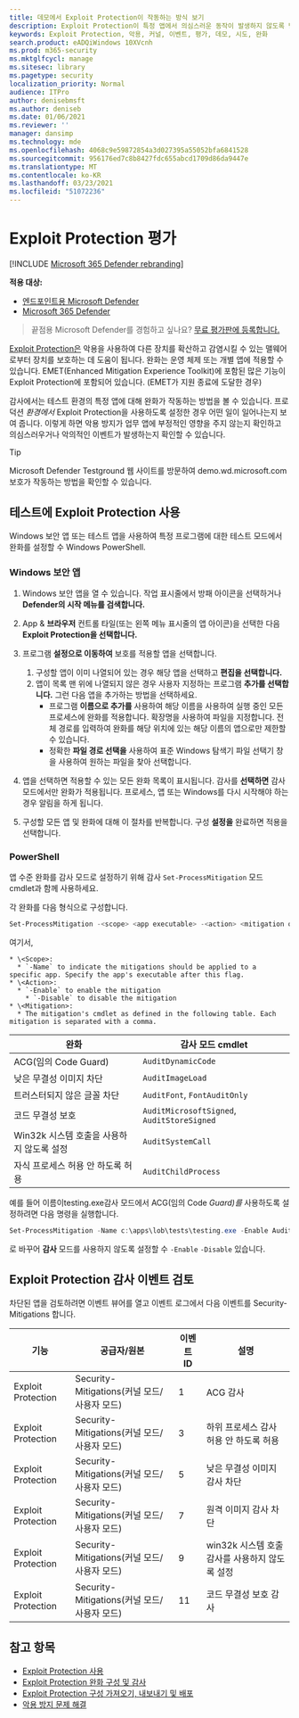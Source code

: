 ```yaml
---
title: 데모에서 Exploit Protection이 작동하는 방식 보기
description: Exploit Protection이 특정 앱에서 의심스러운 동작이 발생하지 않도록 방지하는 방법을 참조하세요.
keywords: Exploit Protection, 악용, 커널, 이벤트, 평가, 데모, 시도, 완화
search.product: eADQiWindows 10XVcnh
ms.prod: m365-security
ms.mktglfcycl: manage
ms.sitesec: library
ms.pagetype: security
localization_priority: Normal
audience: ITPro
author: denisebmsft
ms.author: deniseb
ms.date: 01/06/2021
ms.reviewer: ''
manager: dansimp
ms.technology: mde
ms.openlocfilehash: 4068c9e59872854a3d027395a55052bfa6841528
ms.sourcegitcommit: 956176ed7c8b8427fdc655abcd1709d86da9447e
ms.translationtype: MT
ms.contentlocale: ko-KR
ms.lasthandoff: 03/23/2021
ms.locfileid: "51072236"
---
```

# <a name="evaluate-exploit-protection"></a>Exploit Protection 평가

[!INCLUDE [Microsoft 365 Defender rebranding](../../includes/microsoft-defender.md)]

**적용 대상:**
- [엔드포인트용 Microsoft Defender](https://go.microsoft.com/fwlink/?linkid=2154037)
- [Microsoft 365 Defender](https://go.microsoft.com/fwlink/?linkid=2118804)

>끝점용 Microsoft Defender를 경험하고 싶나요? [무료 평가판에 등록합니다.](https://www.microsoft.com/microsoft-365/windows/microsoft-defender-atp?ocid=docs-wdatp-enablesiem-abovefoldlink)


[Exploit Protection은](exploit-protection.md) 악용을 사용하여 다른 장치를 확산하고 감염시킬 수 있는 맬웨어로부터 장치를 보호하는 데 도움이 됩니다. 완화는 운영 체제 또는 개별 앱에 적용할 수 있습니다. EMET(Enhanced Mitigation Experience Toolkit)에 포함된 많은 기능이 Exploit Protection에 포함되어 있습니다. (EMET가 지원 종료에 도달한 경우)

감사에서는 테스트 환경의 특정 앱에 대해 완화가 작동하는 방법을 볼 수 있습니다. 프로덕션 *환경에서* Exploit Protection을 사용하도록 설정한 경우 어떤 일이 일어나는지 보여 줍니다. 이렇게 하면 악용 방지가 업무 앱에 부정적인 영향을 주지 않는지 확인하고 의심스러우거나 악의적인 이벤트가 발생하는지 확인할 수 있습니다.

> [!TIP]
> Microsoft Defender Testground 웹 사이트를 [](https://demo.wd.microsoft.com?ocid=cx-wddocs-testground) 방문하여 demo.wd.microsoft.com 보호가 작동하는 방법을 확인할 수 있습니다.

## <a name="enable-exploit-protection-for-testing"></a>테스트에 Exploit Protection 사용

Windows 보안 앱 또는 테스트 앱을 사용하여 특정 프로그램에 대한 테스트 모드에서 완화를 설정할 수 Windows PowerShell.

### <a name="windows-security-app"></a>Windows 보안 앱

1. Windows 보안 앱을 열 수 있습니다. 작업 표시줄에서 방패 아이콘을 선택하거나 **Defender의 시작 메뉴를 검색합니다.**

2. App & **브라우저** 컨트롤 타일(또는 왼쪽 메뉴 표시줄의 앱 아이콘)을 선택한 다음 **Exploit Protection을 선택합니다.**

3. 프로그램 **설정으로 이동하여** 보호를 적용할 앱을 선택합니다.

    1. 구성할 앱이 이미 나열되어 있는 경우 해당 앱을 선택하고 **편집을 선택합니다.**
    2. 앱이 목록 맨 위에 나열되지 않은 경우 사용자 지정하는 프로그램 **추가를 선택합니다.** 그런 다음 앱을 추가하는 방법을 선택하세요.
        - 프로그램 **이름으로 추가를** 사용하여 해당 이름을 사용하여 실행 중인 모든 프로세스에 완화를 적용합니다. 확장명을 사용하여 파일을 지정합니다. 전체 경로를 입력하여 완화를 해당 위치에 있는 해당 이름의 앱으로만 제한할 수 있습니다.
        - 정확한 **파일 경로 선택을** 사용하여 표준 Windows 탐색기 파일 선택기 창을 사용하여 원하는 파일을 찾아 선택합니다.

4. 앱을 선택하면 적용할 수 있는 모든 완화 목록이 표시됩니다. 감사를 **선택하면** 감사 모드에서만 완화가 적용됩니다. 프로세스, 앱 또는 Windows를 다시 시작해야 하는 경우 알림을 하게 됩니다.

5. 구성할 모든 앱 및 완화에 대해 이 절차를 반복합니다. 구성 **설정을** 완료하면 적용을 선택합니다.

### <a name="powershell"></a>PowerShell

앱 수준 완화를 감사 모드로 설정하기 위해 감사 `Set-ProcessMitigation` 모드 cmdlet과 함께 사용하세요. 

각 완화를 다음 형식으로 구성합니다.

```PowerShell
Set-ProcessMitigation -<scope> <app executable> -<action> <mitigation or options>,<mitigation or options>,<mitigation or options>
```

여기서,
```
* \<Scope>:
  * `-Name` to indicate the mitigations should be applied to a specific app. Specify the app's executable after this flag.
* \<Action>:
  * `-Enable` to enable the mitigation
    * `-Disable` to disable the mitigation
* \<Mitigation>:
  * The mitigation's cmdlet as defined in the following table. Each mitigation is separated with a comma.
```
 |완화 | 감사 모드 cmdlet |
|---|---|
 |ACG(임의 Code Guard) | `AuditDynamicCode` |
 |낮은 무결성 이미지 차단 | `AuditImageLoad`
 |트러스터되지 않은 글꼴 차단 | `AuditFont`, `FontAuditOnly` |
 |코드 무결성 보호 | `AuditMicrosoftSigned`, `AuditStoreSigned` |
 |Win32k 시스템 호출을 사용하지 않도록 설정 | `AuditSystemCall` |
 |자식 프로세스 허용 안 하도록 허용 | `AuditChildProcess` |

예를 들어 이름이testing.exe감사 모드에서 ACG(임의 Code *Guard)를* 사용하도록 설정하려면 다음 명령을 실행합니다.

```PowerShell
Set-ProcessMitigation -Name c:\apps\lob\tests\testing.exe -Enable AuditDynamicCode
```

로 바꾸어 **감사** 모드를 사용하지 않도록 설정할 수 `-Enable` `-Disable` 있습니다.

## <a name="review-exploit-protection-audit-events"></a>Exploit Protection 감사 이벤트 검토

차단된 앱을 검토하려면 이벤트 뷰어를 열고 이벤트 로그에서 다음 이벤트를 Security-Mitigations 합니다.

| 기능 | 공급자/원본 | 이벤트 ID | 설명 |
|---|---|--|---|
| Exploit Protection | Security-Mitigations(커널 모드/사용자 모드) | 1 | ACG 감사 |
| Exploit Protection | Security-Mitigations(커널 모드/사용자 모드) | 3  | 하위 프로세스 감사 허용 안 하도록 허용 |
| Exploit Protection | Security-Mitigations(커널 모드/사용자 모드) | 5  | 낮은 무결성 이미지 감사 차단 |
| Exploit Protection | Security-Mitigations(커널 모드/사용자 모드) | 7  | 원격 이미지 감사 차단 |
| Exploit Protection | Security-Mitigations(커널 모드/사용자 모드) | 9  | win32k 시스템 호출 감사를 사용하지 않도록 설정 |
| Exploit Protection | Security-Mitigations(커널 모드/사용자 모드) | 11  | 코드 무결성 보호 감사 |

## <a name="see-also"></a>참고 항목

- [Exploit Protection 사용](enable-exploit-protection.md)
- [Exploit Protection 완화 구성 및 감사](customize-exploit-protection.md)
- [Exploit Protection 구성 가져오기, 내보내기 및 배포](import-export-exploit-protection-emet-xml.md)
- [악용 방지 문제 해결](troubleshoot-exploit-protection-mitigations.md)
